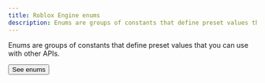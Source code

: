 ```yaml
---
title: Roblox Engine enums
description: Enums are groups of constants that define preset values that you can use with other APIs.
---
```


Enums are groups of constants that define preset values that you can use with
other APIs.

<SideBarLink nodeId='Engine API/Enums'>
  <Button color='secondary' size='large' variant='contained'>See enums</Button>
</SideBarLink>
